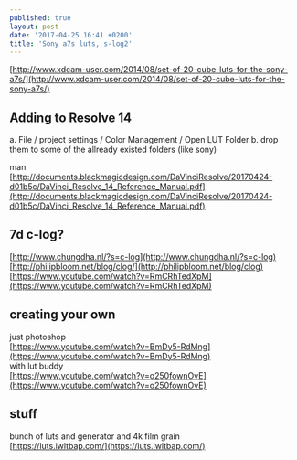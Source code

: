 ```yaml
---
published: true
layout: post
date: '2017-04-25 16:41 +0200'
title: 'Sony a7s luts, s-log2'
---
```

[http://www.xdcam-user.com/2014/08/set-of-20-cube-luts-for-the-sony-a7s/](http://www.xdcam-user.com/2014/08/set-of-20-cube-luts-for-the-sony-a7s/)

## Adding to Resolve 14

a. File / project settings / Color Management / Open LUT Folder
b. drop them to some of the allready existed folders (like sony)

man  
[http://documents.blackmagicdesign.com/DaVinciResolve/20170424-d01b5c/DaVinci_Resolve_14_Reference_Manual.pdf](http://documents.blackmagicdesign.com/DaVinciResolve/20170424-d01b5c/DaVinci_Resolve_14_Reference_Manual.pdf)

## 7d c-log?

[http://www.chungdha.nl/?s=c-log](http://www.chungdha.nl/?s=c-log)  
[http://philipbloom.net/blog/clog/](http://philipbloom.net/blog/clog)  
[https://www.youtube.com/watch?v=RmCRhTedXpM](https://www.youtube.com/watch?v=RmCRhTedXpM)

## creating your own

just photoshop  
[https://www.youtube.com/watch?v=BmDy5-RdMng](https://www.youtube.com/watch?v=BmDy5-RdMng)  
with lut buddy  
[https://www.youtube.com/watch?v=o250fownOvE](https://www.youtube.com/watch?v=o250fownOvE)

## stuff

bunch of luts and generator and 4k film grain  
[https://luts.iwltbap.com/](https://luts.iwltbap.com/)
